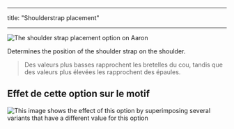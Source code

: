 - - -
title: "Shoulderstrap placement"
- - -

![The shoulder strap placement option on Aaron](./shoulderstrapplacement.svg)

Determines the position of the shoulder strap on the shoulder.

> Des valeurs plus basses rapprochent les bretelles du cou, tandis que des valeurs plus élevées les rapprochent des épaules.

## Effet de cette option sur le motif

![This image shows the effect of this option by superimposing several variants that have a different value for this option](aaron_shoulderstrapplacement_sample.svg "Effect of this option on the pattern")
